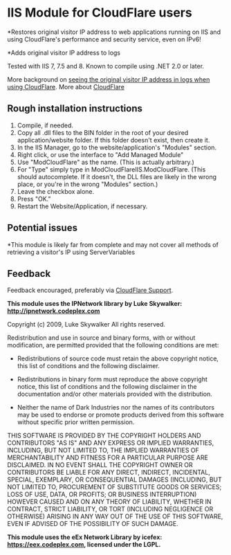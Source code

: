 IIS Module for CloudFlare users 
================================

*Restores original visitor IP address to web applications running on IIS and using CloudFlare's performance and security service, even on IPv6!

*Adds original visitor IP address to logs

Tested with IIS 7, 7.5 and 8. Known to compile using .NET 2.0 or later.

More background on [seeing the original visitor IP address in logs when using CloudFlare](https://support.cloudflare.com/entries/22055137-why-do-my-server-logs-show-cloudflare-s-ips-using-cloudflare "CloudFlare"). More about [CloudFlare](https://www.cloudflare.com)

Rough installation instructions
------------------------------

1. Compile, if needed.
2. Copy all .dll files to the BIN folder in the root of your desired application/website folder. If this folder doesn't exist, then create it.
3. In the IIS Manager, go to the website/application's "Modules" section.
4. Right click, or use the interface to "Add Managed Module"
5. Use "ModCloudFlare" as the name. (This is actually arbitrary.)
6. For "Type" simply type in ModCloudFlareIIS.ModCloudFlare. (This should autocomplete. If it doesn't, the DLL files are likely in the wrong place, or you're in the wrong "Modules" section.)
7. Leave the checkbox alone.
8. Press "OK."
9. Restart the Website/Application, if necessary.

Potential issues
------------------------------

*This module is likely far from complete and may not cover all methods of retrieving a visitor's IP using ServerVariables

Feedback
------------------------------

Feedback encouraged, preferably via [CloudFlare Support](http://support.cloudflare.com).


__This module uses the IPNetwork library by Luke Skywalker: http://ipnetwork.codeplex.com__

Copyright (c) 2009, Luke Skywalker
All rights reserved.

Redistribution and use in source and binary forms, with or without modification, are permitted provided that the following conditions are met:

* Redistributions of source code must retain the above copyright notice, this list of conditions and the following disclaimer.

* Redistributions in binary form must reproduce the above copyright notice, this list of conditions and the following disclaimer in the documentation and/or other materials provided with the distribution.

* Neither the name of Dark Industries nor the names of its contributors may be used to endorse or promote products derived from this software without specific prior written permission.

THIS SOFTWARE IS PROVIDED BY THE COPYRIGHT HOLDERS AND CONTRIBUTORS "AS IS" AND ANY EXPRESS OR IMPLIED WARRANTIES, INCLUDING, BUT NOT LIMITED TO, THE IMPLIED WARRANTIES OF MERCHANTABILITY AND FITNESS FOR A PARTICULAR PURPOSE ARE DISCLAIMED. IN NO EVENT SHALL THE COPYRIGHT OWNER OR CONTRIBUTORS BE LIABLE FOR ANY DIRECT, INDIRECT, INCIDENTAL, SPECIAL, EXEMPLARY, OR CONSEQUENTIAL DAMAGES (INCLUDING, BUT NOT LIMITED TO, PROCUREMENT OF SUBSTITUTE GOODS OR SERVICES; LOSS OF USE, DATA, OR PROFITS; OR BUSINESS INTERRUPTION) HOWEVER CAUSED AND ON ANY THEORY OF LIABILITY, WHETHER IN CONTRACT, STRICT LIABILITY, OR TORT (INCLUDING NEGLIGENCE OR OTHERWISE) ARISING IN ANY WAY OUT OF THE USE OF THIS SOFTWARE, EVEN IF ADVISED OF THE POSSIBILITY OF SUCH DAMAGE.

__This module uses the eEx Network Library by icefex: https://eex.codeplex.com, licensed under the LGPL.__
